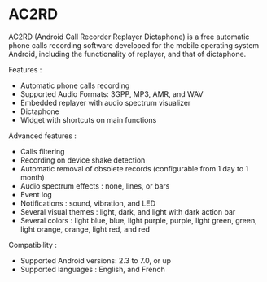 # AC2RD

AC2RD (Android Call Recorder Replayer Dictaphone) is a free automatic phone calls recording software developed for the mobile operating system Android, including the functionality of replayer, and that of dictaphone.

Features :
- Automatic phone calls recording
- Supported Audio Formats: 3GPP, MP3, AMR, and WAV
- Embedded replayer with audio spectrum visualizer
- Dictaphone
- Widget with shortcuts on main functions

Advanced features :
- Calls filtering
- Recording on device shake detection
- Automatic removal of obsolete records (configurable from 1 day to 1 month)
- Audio spectrum effects : none, lines, or bars
- Event log
- Notifications : sound, vibration, and LED
- Several visual themes : light, dark, and light with dark action bar
- Several colors : light blue, blue, light purple, purple, light green, green, light orange, orange, light red, and red

Compatibility :
- Supported Android versions: 2.3 to 7.0, or up
- Supported languages : English, and French
